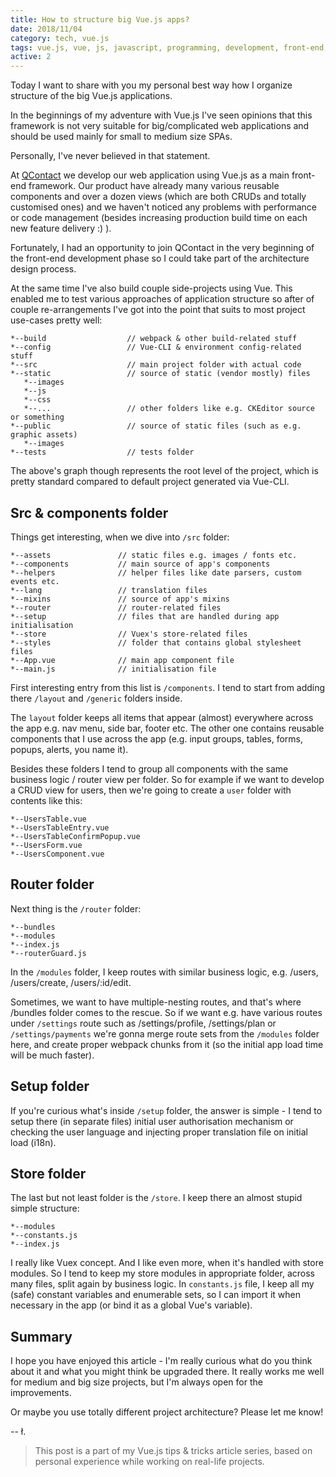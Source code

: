 ```yaml
---
title: How to structure big Vue.js apps?
date: 2018/11/04
category: tech, vue.js
tags: vue.js, vue, js, javascript, programming, development, front-end, front-end developer, front-end development, architecture, spa, single page apps, single page application, web development
active: 2
---
```


Today I want to share with you my personal best way how I organize structure of the big Vue.js applications.

In the beginnings of my adventure with Vue.js I've seen opinions that this framework is not very suitable for big/complicated web applications and should be used mainly for small to medium size SPAs.

Personally, I've never believed in that statement.

At [QContact](https://qcontact.com) we develop our web application using Vue.js as a main front-end framework. Our product have already many various reusable components and over a dozen views (which are both CRUDs and totally customised ones) and we haven't noticed any problems with performance or code management (besides increasing production build time on each new feature delivery :) ).

Fortunately, I had an opportunity to join QContact in the very beginning of the front-end development phase so I could take part of the architecture design process.

At the same time I've also build couple side-projects using Vue. This enabled me to test various approaches of application structure so after of couple re-arrangements I've got into the point that suits to most project use-cases pretty well:

```
*--build                  // webpack & other build-related stuff
*--config                 // Vue-CLI & environment config-related stuff
*--src                    // main project folder with actual code
*--static                 // source of static (vendor mostly) files
   *--images
   *--js
   *--css
   *--...                 // other folders like e.g. CKEditor source or something
*--public                 // source of static files (such as e.g. graphic assets)
   *--images
*--tests                  // tests folder
```

The above's graph though represents the root level of the project, which is pretty standard compared to default project generated via Vue-CLI.

## Src & components folder

Things get interesting, when we dive into `/src` folder:

```
*--assets               // static files e.g. images / fonts etc.
*--components           // main source of app's components
*--helpers              // helper files like date parsers, custom events etc.
*--lang                 // translation files
*--mixins               // source of app's mixins
*--router               // router-related files
*--setup                // files that are handled during app initialisation
*--store                // Vuex's store-related files
*--styles               // folder that contains global stylesheet files
*--App.vue              // main app component file
*--main.js              // initialisation file
```

First interesting entry from this list is `/components`. I tend to start from adding there `/layout` and `/generic` folders inside.

The `layout` folder keeps all items that appear (almost) everywhere across the app e.g. nav menu, side bar, footer etc. The other one contains reusable components that I use across the app (e.g. input groups, tables, forms, popups, alerts, you name it).

Besides these folders I tend to group all components with the same business logic / router view per folder. So for example if we want to develop a CRUD view for users, then we're going to create a `user` folder with contents like this:

```
*--UsersTable.vue
*--UsersTableEntry.vue
*--UsersTableConfirmPopup.vue
*--UsersForm.vue
*--UsersComponent.vue
```

## Router folder

Next thing is the `/router` folder:

```
*--bundles
*--modules
*--index.js
*--routerGuard.js
```

In the `/modules` folder, I keep routes with similar business logic, e.g. /users, /users/create, /users/:id/edit.

Sometimes, we want to have multiple-nesting routes, and that's where /bundles folder comes to the rescue. So if we want e.g. have various routes under `/settings` route such as /settings/profile, /settings/plan or `/settings/payments` we're gonna merge route sets from the `/modules` folder here, and create proper webpack chunks from it (so the initial app load time will be much faster).

## Setup folder

If you're curious what's inside `/setup` folder, the answer is simple - I tend to setup there (in separate files) initial user authorisation mechanism or checking the user language and injecting proper translation file on initial load (i18n).

## Store folder

The last but not least folder is the `/store`. I keep there an almost stupid simple structure:

```
*--modules
*--constants.js
*--index.js
```

I really like Vuex concept. And I like even more, when it's handled with store modules. So I tend to keep my store modules in appropriate folder, across many files, split again by business logic.  In `constants.js` file, I keep all my (safe) constant variables and enumerable sets, so I can import it when necessary in the app (or bind it as a global Vue's variable).

## Summary

I hope you have enjoyed this article - I'm really curious what do you think about it and what you might think be upgraded there. It really works me well for medium and big size projects, but I'm always open for the improvements.

Or maybe you use totally different project architecture? Please let me know!

-- ł.

> This post is a part of my Vue.js tips & tricks article series, based on personal experience while working on real-life projects.
